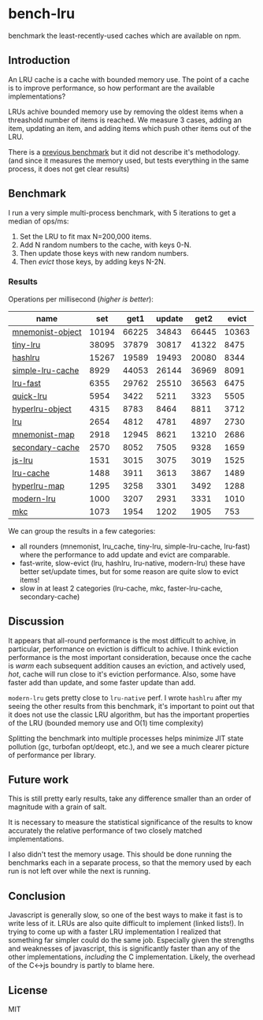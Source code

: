 # bench-lru

benchmark the least-recently-used caches which are available on npm.

## Introduction

An LRU cache is a cache with bounded memory use.
The point of a cache is to improve performance,
so how performant are the available implementations?

LRUs achive bounded memory use by removing the oldest items when a threashold number of items
is reached. We measure 3 cases, adding an item, updating an item, and adding items
which push other items out of the LRU.

There is a [previous benchmark](https://www.npmjs.com/package/bench-cache)
but it did not describe it's methodology. (and since it measures the memory used,
but tests everything in the same process, it does not get clear results)

## Benchmark

I run a very simple multi-process benchmark, with 5 iterations to get a median of ops/ms:

1. Set the LRU to fit max N=200,000 items.
2. Add N random numbers to the cache, with keys 0-N.
3. Then update those keys with new random numbers.
4. Then _evict_ those keys, by adding keys N-2N.

### Results

Operations per millisecond (*higher is better*):


| name                                                           | set   | get1  | update | get2  | evict |
|----------------------------------------------------------------|-------|-------|--------|-------|-------|
| [mnemonist-object](https://www.npmjs.com/package/mnemonist)    | 10194 | 66225 | 34843  | 66445 | 10363 |
| [tiny-lru](https://npmjs.com/package/tiny-lru)                 | 38095 | 37879 | 30817  | 41322 | 8475  |
| [hashlru](https://npmjs.com/package/hashlru)                   | 15267 | 19589 | 19493  | 20080 | 8344  |
| [simple-lru-cache](https://npmjs.com/package/simple-lru-cache) | 8929  | 44053 | 26144  | 36969 | 8091  |
| [lru-fast](https://npmjs.com/package/lru-fast)                 | 6355  | 29762 | 25510  | 36563 | 6475  |
| [quick-lru](https://npmjs.com/package/quick-lru)               | 5954  | 3422  | 5211   | 3323  | 5505  |
| [hyperlru-object](https://npmjs.com/package/hyperlru-object)   | 4315  | 8783  | 8464   | 8811  | 3712  |
| [lru](https://www.npmjs.com/package/lru)                       | 2654  | 4812  | 4781   | 4897  | 2730  |
| [mnemonist-map](https://www.npmjs.com/package/mnemonist)       | 2918  | 12945 | 8621   | 13210 | 2686  |
| [secondary-cache](https://npmjs.com/package/secondary-cache)   | 2570  | 8052  | 7505   | 9328  | 1659  |
| [js-lru](https://www.npmjs.com/package/js-lru)                 | 1531  | 3015  | 3075   | 3019  | 1525  |
| [lru-cache](https://npmjs.com/package/lru-cache)               | 1488  | 3911  | 3613   | 3867  | 1489  |
| [hyperlru-map](https://npmjs.com/package/hyperlru-map)         | 1295  | 3258  | 3301   | 3492  | 1288  |
| [modern-lru](https://npmjs.com/package/modern-lru)             | 1000  | 3207  | 2931   | 3331  | 1010  |
| [mkc](https://npmjs.com/packacge/package/mkc)                  | 1073  | 1954  | 1202   | 1905  | 753   |


We can group the results in a few categories:

* all rounders (mnemonist, lru_cache, tiny-lru, simple-lru-cache, lru-fast) where the performance to add update and evict are comparable.
* fast-write, slow-evict (lru, hashlru, lru-native, modern-lru) these have better set/update times, but for some reason are quite slow to evict items!
* slow in at least 2 categories (lru-cache, mkc, faster-lru-cache, secondary-cache)

## Discussion

It appears that all-round performance is the most difficult to achive, in particular,
performance on eviction is difficult to achive. I think eviction performance is the most important
consideration, because once the cache is _warm_ each subsequent addition causes an eviction,
and actively used, _hot_, cache will run close to it's eviction performance.
Also, some have faster add than update, and some faster update than add.

`modern-lru` gets pretty close to `lru-native` perf.
I wrote `hashlru` after my seeing the other results from this benchmark, it's important to point
out that it does not use the classic LRU algorithm, but has the important properties of the LRU
(bounded memory use and O(1) time complexity)

Splitting the benchmark into multiple processes helps minimize JIT state pollution (gc, turbofan opt/deopt, etc.), and we see a much clearer picture of performance per library.

## Future work

This is still pretty early results, take any difference smaller than an order of magnitude with a grain of salt.

It is necessary to measure the statistical significance of the results to know accurately the relative performance of two closely matched implementations.

I also didn't test the memory usage. This should be done running the benchmarks each in a separate process, so that the memory used by each run is not left over while the next is running.

## Conclusion

Javascript is generally slow, so one of the best ways to make it fast is to write less of it.
LRUs are also quite difficult to implement (linked lists!). In trying to come up with a faster
LRU implementation I realized that something far simpler could do the same job. Especially
given the strengths and weaknesses of javascript, this is significantly faster than any of the
other implementations, _including_ the C implementation. Likely, the overhead of the C<->js boundry
is partly to blame here.

## License

MIT
